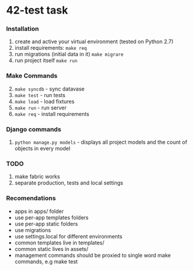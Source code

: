 42-test task
===========================

### Installation
1. create and active your virtual environment (tested on Python 2.7)
2. install requirements: ``make req``
3. run migrations (initial data in it) ``make migrare``
3. run project itself ``make run``


### Make Commands
2. ``make syncdb`` - sync datavase
3. ``make test`` - run tests
4. ``make load`` - load fixtures
5. ``make run`` - run server
6. ``make req`` - install requirements 


### Django commands
1. ``python manage.py models`` - displays all project models and the count of objects in every model


### TODO
1. make fabric works
2. separate production, tests and local settings


### Recomendations
* apps in apps/ folder
* use per-app templates folders
* use per-app static folders
* use migrations
* use settings.local for different environments
* common templates live in templates/
* common static lives in assets/
* management commands should be proxied to single word make commands, e.g make test


